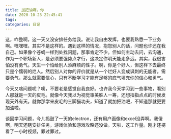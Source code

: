 ```yaml
---
title: 加把油啊，你
date: 2020-10-23 22:45:41
tags:
categories: 日记
---
```


这，咋整啊，这一天又没安排任务给我。说让我自由发挥，也要我熟悉一下业务啊。嘿嘿嘿，其实不是这样的。遇到这样的情况，抱怨别人的话，问题也许还在我自己。如果像个苍蝇一样到处找问题，那事肯定不少。但如何主动去问，去沟通，作为一个职场新人，是必须要强势点才行，这决定你明天能走多远。其实，我很害怕没有勇气。天生一个怕给别人添麻烦的性子。啊，你是个好人，但这样下去最终只是个懦弱的烂人。然后别人对你的评价就是从一个烂好人变成讽刺的无能者。需要勇气，那么就需要信心，只有不断学习才能有足够的底气填充你的信心和勇气。

今天又啥问题呢？噢，不要老是感觉自我良好。也许我今天学习到一些事物，看别人那就是一天的皮毛。就像今天我以为视觉审美胜人一筹，还想指指点点的时候发现天外有天。就你那学来皮毛的三脚猫功夫，知道了就加把油吧，不知道那就更要加油啦。

谈回学习问题，今儿捣鼓了一天的electron，还有用户画像和excel没弄啊。我傻啊，明天还瞎安排任务，游戏体验和游戏攻略还没做。天啦，这工作量。刚才还楞看了一小时视频，罪过罪过。

